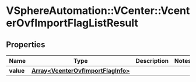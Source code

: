 # VSphereAutomation::VCenter::VcenterOvfImportFlagListResult

## Properties
Name | Type | Description | Notes
------------ | ------------- | ------------- | -------------
**value** | [**Array&lt;VcenterOvfImportFlagInfo&gt;**](VcenterOvfImportFlagInfo.md) |  | 


